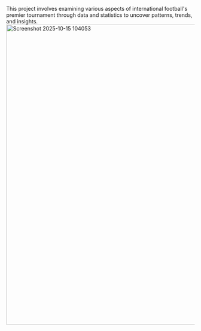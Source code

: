 This project involves examining various aspects of international football's premier tournament through data and statistics to uncover patterns, trends, and insights.
<img width="1362" height="801" alt="Screenshot 2025-10-15 104053" src="https://github.com/user-attachments/assets/93cb3a35-e710-46c6-8716-62a03632f166" />
